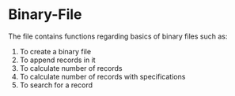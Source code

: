 # Binary-File
The file contains functions regarding basics of binary files such as:
  1. To create a binary file
  2. To append records in  it
  3. To calculate number of records
  4. To calculate number of records with specifications
  5. To search for a record
